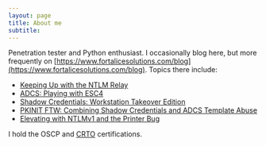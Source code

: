 ```yaml
---
layout: page
title: About me
subtitle: 
---
```


Penetration tester and Python enthusiast. I occasionally blog here, but more frequently on [https://www.fortalicesolutions.com/blog](https://www.fortalicesolutions.com/blog). Topics there include:
- [Keeping Up with the NTLM Relay](https://www.fortalicesolutions.com/posts/keeping-up-with-the-ntlm-relay)
- [ADCS: Playing with ESC4](https://www.fortalicesolutions.com/posts/adcs-playing-with-esc4)
- [Shadow Credentials: Workstation Takeover Edition](https://www.fortalicesolutions.com/posts/shadow-credentials-workstation-takeover-edition)
- [PKINIT FTW: Combining Shadow Credentials and ADCS Template Abuse](https://www.fortalicesolutions.com/posts/pkinit-ftw-chaining-shadow-credentials-and-adcs-template-abuse)
- [Elevating with NTLMv1 and the Printer Bug](https://www.fortalicesolutions.com/posts/elevating-with-ntlmv1-and-the-printer-bug)


I hold the OSCP and [CRTO](https://eu.badgr.com/public/assertions/VnFfDX96TlG8vAspRQVjbA) certifications.